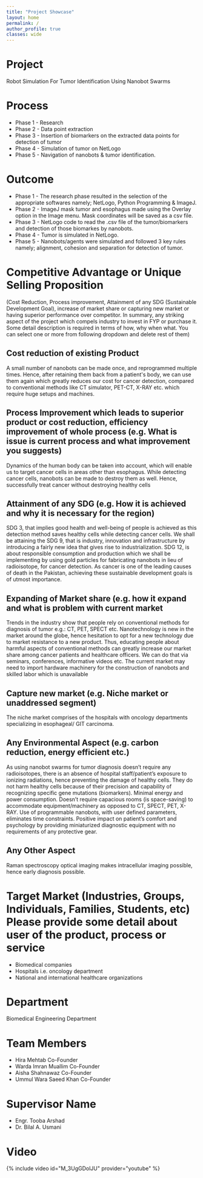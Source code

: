 ```yaml
---
title: "Project Showcase"
layout: home
permalink: /
author_profile: true
classes: wide
---
```



# Project
Robot Simulation For Tumor Identification Using Nanobot Swarms

# Process
* Phase 1 - Research
* Phase 2 - Data point extraction
* Phase 3 - Insertion of biomarkers on the extracted data points for detection of tumor
* Phase 4 - Simulation of tumor on NetLogo
* Phase 5 - Navigation of nanobots & tumor identification.

# Outcome
* Phase 1 - The research phase resulted in the selection of the appropriate softwares namely; NetLogo, Python Programming & ImageJ.
* Phase 2 - ImageJ mask tumor and esophagus made using the Overlay option in the Image menu. Mask coordinates will be saved as a csv file.
* Phase 3 - NetLogo code to read the .csv file of the tumor/biomarkers and detection of those biomarkes by nanobots.
* Phase 4 - Tumor is simulated in NetLogo.
* Phase 5 - Nanobots/agents were simulated and followed 3 key rules namely; alignment, cohesion and separation for detection of tumor.

# Competitive Advantage or Unique Selling Proposition
(Cost Reduction, Process improvement, Attainment of any SDG (Sustainable Development Goal), increase of market share or capturing new market or having superior performance over competitor. In summary, any striking aspect of the project which compels industry to invest in FYP or purchase it. Some detail description is required in terms of how, why when what. You can select one or more from following dropdown and delete rest of them)

## Cost reduction of existing Product
A small number of nanobots can be made once, and reprogrammed multiple times. Hence, after retaining them back from a patient's body, we can use them again which greatly reduces our cost for cancer detection, compared to conventional methods like CT simulator, PET-CT, X-RAY etc. which require huge setups and machines.

## Process Improvement which leads to superior product or cost reduction, efficiency improvement of whole process (e.g. What is issue is current process and what improvement you suggests)
Dynamics of the human body can be taken into account, which will enable us to target cancer cells in areas other than esophagus. While detecting cancer cells, nanobots can be made to destroy them as well. Hence, successfully treat cancer without destroying healthy cells

## Attainment of any SDG (e.g. How it is achieved and why it is necessary for the region)
SDG 3, that implies good health and well-being of people is achieved as this detection method saves healthy cells while detecting cancer cells. We shall be attaining the SDG 9, that is industry, innovation and infrastructure by introducing a fairly new idea that gives rise to industrialization. SDG 12, is about responsible consumption and production which we shall be implementing by using gold particles for fabricating nanobots in lieu of radioisotope, for cancer detection. As cancer is one of the leading causes of death in the Pakistan, achieving these sustainable development goals is of utmost importance.

## Expanding of Market share (e.g. how it expand and what is problem with current market
Trends in the industry show that people rely on conventional methods for diagnosis of tumor e.g.: CT, PET, SPECT etc. Nanotechnology is new in the market around the globe, hence hesitation to opt for a new technology due to market resistance to a new product. Thus, educating people about harmful aspects of conventional methods can greatly increase our market share among cancer patients and healthcare officers. We can do that via seminars, conferences, informative videos etc. The current market may need to import hardware machinery for the construction of nanobots and skilled labor which is unavailable

## Capture new market (e.g. Niche market or unaddressed segment)
The niche market comprises of the hospitals with oncology departments specializing in esophageal/ GIT carcinoma.

## Any Environmental Aspect (e.g. carbon reduction, energy efficient etc.)
As using nanobot swarms for tumor diagnosis doesn’t require any radioisotopes, there is an absence of hospital staff/patient’s exposure to ionizing radiations, hence preventing the damage of healthy cells. They do not harm healthy cells because of their precision and capability of recognizing specific gene mutations (biomarkers). Minimal energy and power consumption. Doesn’t require capacious rooms (is space-saving) to accommodate equipment/machinery as opposed to CT, SPECT, PET, X-RAY. Use of programmable nanobots, with user defined parameters, eliminates time constraints. Positive impact on patient’s comfort and psychology by providing miniaturized diagnostic equipment with no requirements of any protective gear.

## Any Other Aspect
Raman spectroscopy optical imaging makes intracellular imaging possible, hence early diagnosis possible.

# Target Market (Industries, Groups, Individuals, Families, Students, etc) Please provide some detail about user of the product, process or service
* Biomedical companies
* Hospitals i.e. oncology department
* National and international healthcare organizations

# Department
Biomedical Engineering Department

# Team Members
* Hira Mehtab Co-Founder
* Warda Imran Muallim Co-Founder
* Aisha Shahnawaz Co-Founder
* Ummul Wara Saeed Khan Co-Founder

# Supervisor Name
* Engr. Tooba Arshad
* Dr. Bilal A. Usmani

# Video
{% include video id="M_3UgGDolJU" provider="youtube" %}
